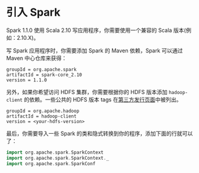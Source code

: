 # 引入 Spark

Spark 1.1.0 使用 Scala 2.10 写应用程序，你需要使用一个兼容的 Scala 版本(例如：2.10.X)。

写 Spark 应用程序时，你需要添加 Spark 的 Maven 依赖，Spark 可以通过 Maven 中心仓库来获得：

```
groupId = org.apache.spark
artifactId = spark-core_2.10
version = 1.1.0
```

另外，如果你希望访问 HDFS 集群，你需要根据你的 HDFS 版本添加 `hadoop-client` 的依赖。一些公共的 HDFS 版本 tags 在[第三方发行页面](https://spark.apache.org/docs/latest/hadoop-third-party-distributions.html)中被列出。

```
groupId = org.apache.hadoop
artifactId = hadoop-client
version = <your-hdfs-version>
```

最后，你需要导入一些 Spark 的类和隐式转换到你的程序，添加下面的行就可以了：

```scala
import org.apache.spark.SparkContext
import org.apache.spark.SparkContext._
import org.apache.spark.SparkConf
```
